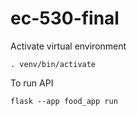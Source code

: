 # ec-530-final

Activate virtual environment
```
. venv/bin/activate
```
To run API
```
flask --app food_app run
```
